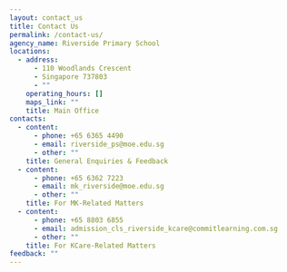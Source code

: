 ```yaml
---
layout: contact_us
title: Contact Us
permalink: /contact-us/
agency_name: Riverside Primary School
locations:
  - address:
      - 110 Woodlands Crescent
      - Singapore 737803
      - ""
    operating_hours: []
    maps_link: ""
    title: Main Office
contacts:
  - content:
      - phone: +65 6365 4490
      - email: riverside_ps@moe.edu.sg
      - other: ""
    title: General Enquiries & Feedback
  - content:
      - phone: +65 6362 7223
      - email: mk_riverside@moe.edu.sg
      - other: ""
    title: For MK-Related Matters
  - content:
      - phone: +65 8803 6855
      - email: admission_cls_riverside_kcare@commitlearning.com.sg
      - other: ""
    title: For KCare-Related Matters
feedback: ""
---
```

